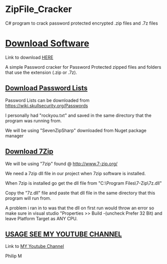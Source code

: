 # ZipFile_Cracker
C# program to crack password protected encrypted .zip files and .7z files

# [Download Software](https://goo.gl/FjytPh)
Link to download [HERE](https://goo.gl/FjytPh)

A simple Password cracker for Password Protected zipped files and folders that use the extension (.zip or .7z).

## [Download Password Lists](https://wiki.skullsecurity.org/Passwords)
Password Lists can be downloaded from  https://wiki.skullsecurity.org/Passwords

I personally had "rockyou.txt" and saved in the same directory that the program was running from.

We will be using "SevenZipSharp" downloaded from Nuget package manager

## [Download 7Zip](http://www.7-zip.org/)
We will be using "7zip" found @ http://www.7-zip.org/

We need a 7zip dll file in our project when 7zip software is installed.

When 7zip is installed go get the dll file from "C:\Program Files\7-Zip\7z.dll"

Copy the "7z.dll" file and paste that dll file in the same directory that this program will run from.

A problem i ran in to was that the dll on first run would throw an error so make sure in visual studio "Properties >> Build -(uncheck Prefer 32 Bit) and leave Platform Target as ANY CPU.

## [USAGE SEE MY YOUTUBE CHANNEL](https://www.youtube.com/watch?v=9rW4ndWbWEM)

Link to [MY Youtube Channel](https://www.youtube.com/watch?v=9rW4ndWbWEM)

Philip M
